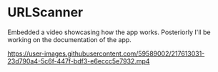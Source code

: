 # URLScanner

Embedded a video showcasing how the app works. Posteriorly I'll be working on the documentation of the app.

https://user-images.githubusercontent.com/59589002/217613031-23d790a4-5c6f-447f-bdf3-e6eccc5e7932.mp4
